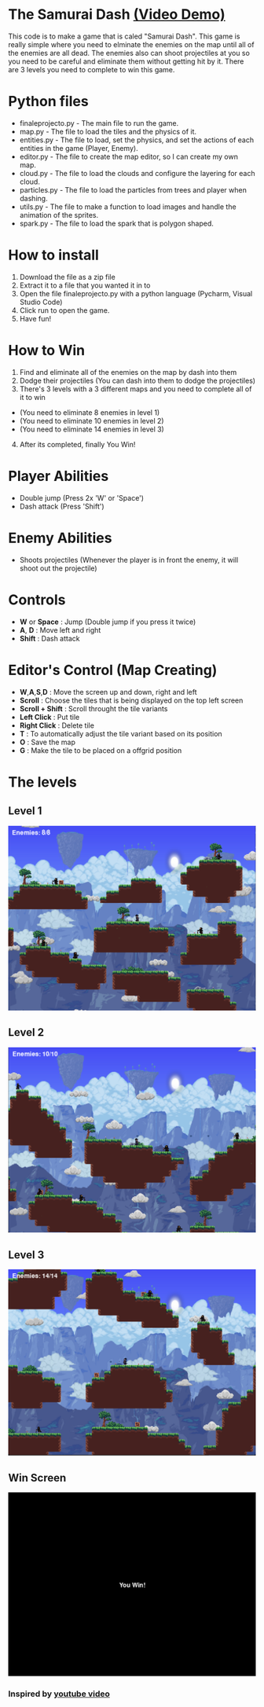 # The Samurai Dash [(Video Demo)](https://drive.google.com/file/d/1aTKiqxKs1ou5ulQWpxsKqohnXStutEbR/view?usp=sharing)
This code is to make a game that is caled "Samurai Dash". This game is really simple where you need to elminate the enemies on the map until all of the enemies are all dead. The enemies also can shoot projectiles at you so you need to be careful and eliminate them without getting hit by it. There are 3 levels you need to complete to win this game.
 
# Python files
- finaleprojecto.py - The main file to run the game.
- map.py - The file to load the tiles and the physics of it.
- entities.py - The file to load, set the physics, and set the actions of each entities in the game (Player, Enemy).
- editor.py - The file to create the map editor, so I can create my own map.
- cloud.py - The file to load the clouds and configure the layering for each cloud.
- particles.py - The file to load the particles from trees and player when dashing.
- utils.py - The file to make a function to load images and handle the animation of the sprites.
- spark.py - The file to load the spark that is polygon shaped.

# How to install
1. Download the file as a zip file
2. Extract it to a file that you wanted it in to
3. Open the file finaleprojecto.py with a python language (Pycharm, Visual Studio Code)
4. Click run to open the game.
5. Have fun!

# How to Win
1. Find and eliminate all of the enemies on the map by dash into them
2. Dodge their projectiles (You can dash into them to dodge the projectiles)
3. There's 3 levels with a 3 different maps and you need to complete all of it to win
- (You need to eliminate 8 enemies in level 1)
- (You need to eliminate 10 enemies in level 2)
- (You need to eliminate 14 enemies in level 3)
4. After its completed, finally You Win!

# Player Abilities
- Double jump (Press 2x 'W' or 'Space')
- Dash attack (Press 'Shift')

# Enemy Abilities
- Shoots projectiles (Whenever the player is in front the enemy, it will shoot out the projectile)

# Controls
- **W** or **Space** : Jump (Double jump if you press it twice)
- **A**, **D** : Move left and right
- **Shift** : Dash attack

# Editor's Control (Map Creating)
- **W**,**A**,**S**,**D** : Move the screen up and down, right and left
- **Scroll** : Choose the tiles that is being displayed on the top left screen
- **Scroll + Shift** : Scroll throught the tile variants
- **Left Click** : Put tile
- **Right Click** : Delete tile
- **T** : To automatically adjust the tile variant based on its position
- **O** : Save the map
- **G** : Make the tile to be placed on a offgrid position

# The levels
## Level 1
![Image](images/documentation/Screenshots/level1.png)

## Level 2
![Image](images/documentation/Screenshots/level2.png)

## Level 3
![Image](images/documentation/Screenshots/level3.png)

## Win Screen
![Image](images/documentation/Screenshots/winscreen.png)

### Inspired by [youtube video](https://www.youtube.com/watch?v=2gABYM5M0ww&t=20736s) 

